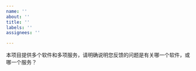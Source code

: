 ```yaml
---
name: ''
about: ''
title: ''
labels: ''
assignees: ''

---
```


本项目提供多个软件和多项服务，请明确说明您反馈的问题是有关哪一个软件，或哪一个服务？
